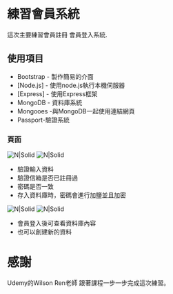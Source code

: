 #  練習會員系統

這次主要練習會員註冊  會員登入系統.


## 使用項目

* Bootstrap - 製作簡易的介面
* [Node.js] - 使用node.js執行本機伺服器
* [Express] - 使用Express框架
* MongoDB - 資料庫系統
* Mongooes -與MongoDB一起使用連結網頁
* Passport-驗證系統

### 頁面
![N|Solid](https://i.imgur.com/RVv5QN8.png)
![N|Solid](https://i.imgur.com/nCBdkCW.png)
* 驗證輸入資料
* 驗證信箱是否已註冊過
* 密碼是否一致
* 存入資料庫時，密碼會進行加鹽並且加密

![N|Solid](https://i.imgur.com/p7EKLX3.png)
![N|Solid](https://i.imgur.com/wX88ttn.png)
* 會員登入後可查看資料庫內容
* 也可以創建新的資料



#  感謝
Udemy的Wilson Ren老師
跟著課程一步一步完成這次練習。
